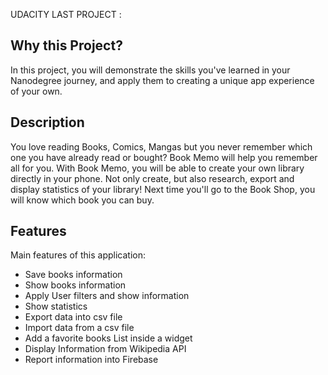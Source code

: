 UDACITY LAST PROJECT :

Why this Project?
-----------------
In this project, you will demonstrate the skills you've learned in your Nanodegree journey, and apply them to creating a unique app experience of your own.

Description
-----------
You love reading Books, Comics, Mangas but you never remember which one you have already read
or bought? Book Memo will help you remember all for you.
With Book Memo, you will be able to create your own library directly in your phone. Not only create,
but also research, export and display statistics of your library!
Next time you'll go to the Book Shop, you will know which book you can buy.

Features
--------
Main features of this application:
- Save books information
- Show books information
- Apply User filters and show information
- Show statistics
- Export data into csv file
- Import data from a csv file
- Add a favorite books List inside a widget
- Display Information from Wikipedia API
- Report information into Firebase